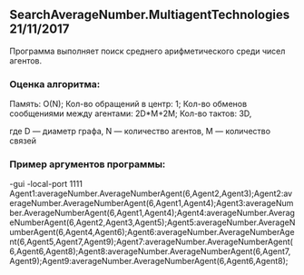 ## SearchAverageNumber.MultiagentTechnologies 21/11/2017

Программа выполняет поиск среднего арифметического среди чисел агентов.

### Оценка алгоритма:
Память: O(N);
Кол-во обращений в центр: 1;
Кол-во обменов сообщениями между агентами: 2D*M+2M;
Кол-во тактов: 3D,

где D — диаметр графа, N — количество агентов, M — количество связей

### Пример аргументов программы:
-gui
-local-port
1111
Agent1:averageNumber.AverageNumberAgent(6,Agent2,Agent3);Agent2:averageNumber.AverageNumberAgent(6,Agent1,Agent4);Agent3:averageNumber.AverageNumberAgent(6,Agent1,Agent4);Agent4:averageNumber.AverageNumberAgent(6,Agent2,Agent3,Agent5);Agent5:averageNumber.AverageNumberAgent(6,Agent4,Agent6);Agent6:averageNumber.AverageNumberAgent(6,Agent5,Agent7,Agent9);Agent7:averageNumber.AverageNumberAgent(6,Agent6,Agent8);Agent8:averageNumber.AverageNumberAgent(6,Agent7,Agent9);Agent9:averageNumber.AverageNumberAgent(6,Agent6,Agent8);